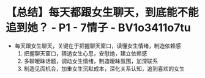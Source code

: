 # 【总结】每天都跟女生聊天，到底能不能追到她？ - P1 - 7情子 - BV1o3411o7tu

-   每天跟女生聊天，关键在于把握聊天窗口，读懂女生情绪，制造依赖感
    1.  把握聊天窗口，猜透女生心思，安慰她，建立依赖感
    2.  多聊暧昧话题，调动女生情绪，制造暧昧氛围，加深联系
    3.  制造见面机会，加重女生沉默成本，深化关系认知，追到喜欢的女生